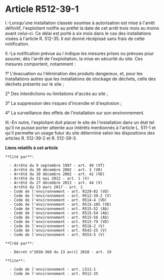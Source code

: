 # Article R512-39-1

I.-Lorsqu'une installation classée soumise à autorisation est mise à l'arrêt définitif, l'exploitant notifie au préfet la
date de cet arrêt trois mois au moins avant celui-ci. Ce délai est porté à six mois dans le cas des installations visées à
l'article R. 512-35. Il est donné récépissé sans frais de cette notification. 

II.-La notification prévue au I indique les mesures prises ou prévues pour assurer, dès l'arrêt de l'exploitation, la mise en
sécurité du site. Ces mesures comportent, notamment : 

1° L'évacuation ou l'élimination des produits dangereux, et, pour les installations autres que les installations de stockage
de déchets, celle des déchets présents sur le site ; 

2° Des interdictions ou limitations d'accès au site ; 

3° La suppression des risques d'incendie et d'explosion ; 

4° La surveillance des effets de l'installation sur son environnement. 

III.-En outre, l'exploitant doit placer le site de l'installation dans un état tel qu'il ne puisse porter atteinte aux
intérêts mentionnés à l'article L. 511-1 et qu'il permette un usage futur du site déterminé selon les dispositions des
articles R. 512-39-2 et R. 512-39-3.

**Liens relatifs à cet article**

	**Cité par**:

	  - Arrêté du 9 septembre 1997 - art. 49 (VT)
	  - Arrêté du 30 décembre 2002 - art. 3 (VD)
	  - Arrêté du 30 décembre 2002 - art. 42 (VD)
	  - Arrêté du 31 mai 2012 - art. 1 (V)
	  - Arrêté du 27 décembre 2013 - art. 44 (V)
	  - Arrêté du 23 mars 2017 - art. 1
	  - Code de l'environnement - art. R229-82 (VD)
	  - Code de l'environnement - art. R512-39-2 (V)
	  - Code de l'environnement - art. R514-4 (VD)
	  - Code de l'environnement - art. R515-105 (VD)
	  - Code de l'environnement - art. R515-52 (Ab)
	  - Code de l'environnement - art. R515-54 (Ab)
	  - Code de l'environnement - art. R515-56 (Ab)
	  - Code de l'environnement - art. R515-79 (VD)
	  - Code de l'environnement - art. R516-2 (V)
	  - Code de l'environnement - art. R543-25 (V)
	  - Code de l'environnement - art. R553-5 (V)

	**Créé par**:

	  - Décret n°2010-368 du 13 avril 2010 - art. 19

	**Cite**:

	  - Code de l'environnement - art. L511-1
	  - Code de l'environnement - art. R512-35
